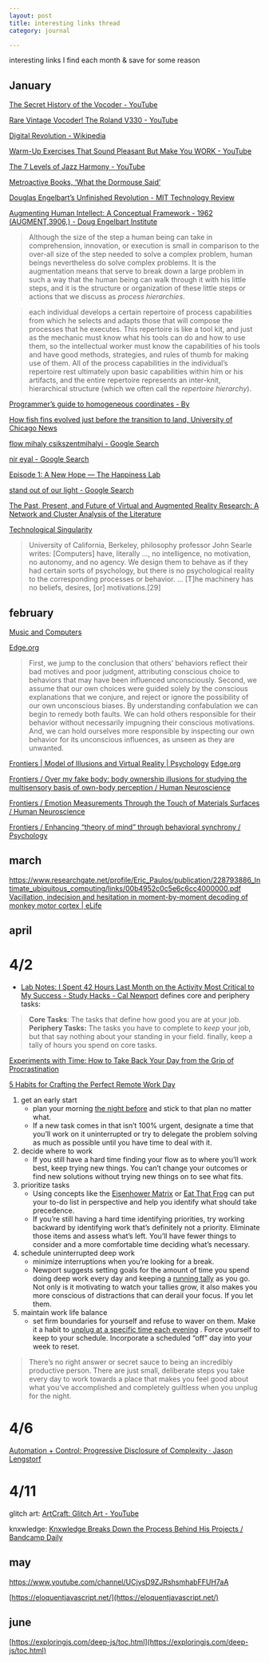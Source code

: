 ```yaml
---
layout: post
title: interesting links thread
category: journal

---
```


interesting links I find each month & save for some reason

## January
[The Secret History of the Vocoder - YouTube](https://www.youtube.com/watch?v=OvR4qK0B--w)

[Rare Vintage Vocoder! The Roland V330 - YouTube](https://www.youtube.com/watch?v=-VzTEnDHbuc)

[Digital Revolution - Wikipedia](https://en.wikipedia.org/wiki/Digital_Revolution)

[Warm-Up Exercises That Sound Pleasant But Make You WORK - YouTube](https://www.youtube.com/watch?v=jKMNIB9sk18)

[The 7 Levels of Jazz Harmony - YouTube](https://www.youtube.com/watch?v=lz3WR-F_pnM)

[Metroactive Books, ‘What the Dormouse Said’](http://www.metroactive.com/papers/metro/06.01.05/dormouse-0522.html)

[Douglas Engelbart’s Unfinished Revolution - MIT Technology Review](https://www.technologyreview.com/s/517341/douglas-engelbarts-unfinished-revolution/)

[Augmenting Human Intellect: A Conceptual Framework - 1962 (AUGMENT,3906,) - Doug Engelbart Institute](https://www.dougengelbart.org/content/view/138)
> Although the size of the step a human being can take in comprehension, innovation, or execution is small in comparison to the over-all size of the step needed to solve a complex problem, human beings nevertheless do solve complex problems. It is the augmentation means that serve to break down a large problem in such a way that the human being can walk through it with his little steps, and it is the structure or organization of these little steps or actions that we discuss as *process hierarchies*.

> each individual develops a certain repertoire of process capabilities from which he selects and adapts those that will compose the processes that he executes. This repertoire is like a tool kit, and just as the mechanic must know what his tools can do and how to use them, so the intellectual worker must know the capabilities of his tools and have good methods, strategies, and rules of thumb for making use of them. All of the process capabilities in the individual’s repertoire rest ultimately upon basic capabilities within him or his artifacts, and the entire repertoire represents an inter-knit, hierarchical structure (which we often call the *repertoire hierarchy*).


[Programmer’s guide to homogeneous coordinates - By](https://hackernoon.com/programmers-guide-to-homogeneous-coordinates-73cbfd2bcc65)

[How fish fins evolved just before the transition to land, University of Chicago News](https://news.uchicago.edu/story/how-fish-fins-evolved-just-transition-land?utm_source=newsletter&utm_medium=email&utm_campaign=UChicago_News_Jan_14_2020&mkt_tok=eyJpIjoiTm1FNVltWmlZek0yWmpOaSIsInQiOiJBWDByWkxmcEhoRE9QcklYUE1payt2bmVQaTNISE0waXptSysyUENDVFwvUWwzOGhQeE91K1JCd295NTNuWW03K1pTcTJcL1wvZUNZRjV5YlI0dEMyV0tIU0N6QTI5cEVhYVU3V1Ewcm5uMzcyYldHeitxb0RnZm1yREFTK0o3ZXlacCJ9)


[flow mihaly csikszentmihalyi - Google Search](https://www.google.com/search?q=flow+mihaly+csikszentmihalyi&oq=flow+mihaly&aqs=chrome.0.0j69i57j0l6.2095j0j7&sourceid=chrome&ie=UTF-8)

[nir eyal - Google Search](https://www.google.com/search?q=nir+eyal&oq=nir+eyal&aqs=chrome..69i57j0l7.1238j0j7&sourceid=chrome&ie=UTF-8)

[Episode 1: A New Hope — The Happiness Lab](https://www.happinesslab.fm/2020-mini-season-episodes/new-year-new-you)


[stand out of our light - Google Search](https://www.google.com/search?q=stand+out+of+our+light&oq=stand+out+of+our+light&aqs=chrome..69i57.2809j0j9&sourceid=chrome&ie=UTF-8)

[The Past, Present, and Future of Virtual and Augmented Reality Research: A Network and Cluster Analysis of the Literature](https://www.ncbi.nlm.nih.gov/pmc/articles/PMC6232426/)

[Technological Singularity](https://en.wikipedia.org/wiki/Technological_singularity)
> University of California, Berkeley, philosophy professor John Searle writes: [Computers] have, literally ..., no intelligence, no motivation, no autonomy, and no agency. We design them to behave as if they had certain sorts of psychology, but there is no psychological reality to the corresponding processes or behavior. ... [T]he machinery has no beliefs, desires, [or] motivations.[29]

## february
[Music and Computers](http://sites.music.columbia.edu/cmc/MusicAndComputers/)


[Edge.org](https://www.edge.org/response-detail/11513)
> First, we jump to the conclusion that others’ behaviors reflect their bad motives and poor judgment, attributing conscious choice to behaviors that may have been influenced unconsciously. Second, we assume that our own choices were guided solely by the conscious explanations that we conjure, and reject or ignore the possibility of our own unconscious biases.
> By understanding confabulation we can begin to remedy both faults. We can hold others responsible for their behavior without necessarily impugning their conscious motivations. And, we can hold ourselves more responsible by inspecting our own behavior for its unconscious influences, as unseen as they are unwanted.


[Frontiers | Model of Illusions and Virtual Reality | Psychology](https://www.frontiersin.org/articles/10.3389/fpsyg.2017.01125/full)
[Edge.org](https://www.edge.org/response-detail/11182)

[Frontiers / Over my fake body: body ownership illusions for studying the multisensory basis of own-body perception / Human Neuroscience](https://www.frontiersin.org/articles/10.3389/fnhum.2015.00141/full)

[Frontiers / Emotion Measurements Through the Touch of Materials Surfaces / Human Neuroscience](https://www.frontiersin.org/articles/10.3389/fnhum.2019.00455/full)

[Frontiers / Enhancing “theory of mind” through behavioral synchrony / Psychology](https://www.frontiersin.org/articles/10.3389/fpsyg.2015.00870/full)


## march

https://www.researchgate.net/profile/Eric_Paulos/publication/228793886_Intimate_ubiquitous_computing/links/00b4952c0c5e6c6cc4000000.pdf
[Vacillation, indecision and hesitation in moment-by-moment decoding of monkey motor cortex | eLife](https://elifesciences.org/articles/04677)

## april
# 4/2 
- [Lab Notes: I Spent 42 Hours Last Month on the Activity Most Critical to My Success - Study Hacks - Cal Newport](https://www.calnewport.com/blog/2011/05/10/lab-notes-i-spent-42-hours-last-month-on-the-activity-most-critical-to-my-success/)
defines core and periphery tasks: 
> **Core Tasks**: The tasks that define how good you are at your job. **Periphery Tasks:** The tasks you have to complete to *keep* your job, but that say nothing about your standing in your field.
finally, keep a tally of hours you spend on core tasks.

[Experiments with Time: How to Take Back Your Day from the Grip of Procrastination](https://zapier.com/blog/productivity-experiments/)

[5 Habits for Crafting the Perfect Remote Work Day](https://doist.com/blog/remote-work-habits/?utm_source=doist_blog&utm_medium=referral&utm_campaign=navigate_remote_work)
1. get an early start
	- plan your morning  [the night before](https://doist.com/blog/how-exceptionally-productive-people-end-the-workday/)  and stick to that plan no matter what. 
	- If a new task comes in that isn’t 100% urgent, designate a time that you’ll work on it uninterrupted or try to delegate the problem solving as much as possible until you have time to deal with it.
2. decide where to work
	- If you still have a hard time finding your flow as to where you’ll work best, keep trying new things. You can’t change your outcomes or find new solutions without trying new things on to see what fits.
3. prioritize tasks
	-  Using concepts like the  [Eisenhower Matrix](https://doist.com/blog/the-ultimate-guide-to-personal-productivity-methods/#eisenhower-matrix)  or  [Eat That Frog](https://doist.com/blog/the-ultimate-guide-to-personal-productivity-methods/#eat-the-frog)  can put your to-do list in perspective and help you identify what should take precedence.
	- If you’re still having a hard time identifying priorities, try working backward by identifying work that’s definitely not a priority. Eliminate those items and assess what’s left. You’ll have fewer things to consider and a more comfortable time deciding what’s necessary.
4. schedule uninterrupted deep work
	- minimize interruptions when you’re looking for a break.
	- Newport suggests setting goals for the amount of time you spend doing deep work every day and keeping a  [running tally](http://calnewport.com/blog/2011/05/10/lab-notes-i-spent-42-hours-last-month-on-the-activity-most-critical-to-my-success/)  as you go. Not only is it motivating to watch your tallies grow, it also makes you more conscious of distractions that can derail your focus. If you let them.
5. maintain work life balance
	- set firm boundaries for yourself and refuse to waver on them. Make it a habit to  [unplug at a specific time each evening](https://doist.com/blog/how-to-leave-work-on-time/) . Force yourself to keep to your schedule. Incorporate a scheduled “off” day into your week to reset. 


> There’s no right answer or secret sauce to being an incredibly productive person. There are just small, deliberate steps you take every day to work towards a place that makes you feel good about what you’ve accomplished and completely guiltless when you unplug for the night.


# 4/6

[Automation + Control: Progressive Disclosure of Complexity · Jason Lengstorf](https://lengstorf.com/progressive-disclosure-of-complexity/)


# 4/11

glitch art: [ArtCraft: Glitch Art - YouTube](https://www.youtube.com/watch?v=ypcV1UHRyP0)

knxwledge: [Knxwledge Breaks Down the Process Behind His Projects / Bandcamp Daily](https://daily.bandcamp.com/features/knxwledge-1988-interview)

## may

https://www.youtube.com/channel/UCjvsD9ZJRshsmhabFFUH7aA

[https://eloquentjavascript.net/](https://eloquentjavascript.net/)

## june

[https://exploringjs.com/deep-js/toc.html](https://exploringjs.com/deep-js/toc.html)

